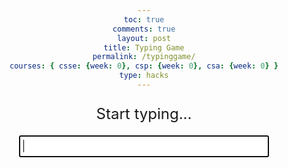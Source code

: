 ```yaml
---
toc: true
comments: true
layout: post
title: Typing Game
permalink: /typinggame/
courses: { csse: {week: 0}, csp: {week: 0}, csa: {week: 0} }
type: hacks
---
```


<html>
<head>
  <style>
    /* styling */
    body {
      text-align: center;
    }
    #game-container {
      width: 400px;
      margin: 0 auto;
    }
    #word-display {
      font-size: 24px;
      margin-bottom: 20px;
    }
    #input-field {
      font-size: 18px;
      padding: 5px;
      width: 100%;
      box-sizing: border-box;
    }
    #timer {
      font-size: 18px;
      margin-top: 20px;
    }
    .result {
    border-radius: 12px;
    border: 1px solid black;
    padding: 20px;
    max-width: 300px;
    flex-shrink: 0;
    }
  </style>
  <!-- Importing table and sorting code -->
  <link rel="stylesheet" type="text/css" href="https://cdn.datatables.net/1.13.4/css/jquery.dataTables.min.css">
  <script type="text/javascript" language="javascript" src="https://code.jquery.com/jquery-3.6.0.min.js"></script>
  <script>var define = null;</script>
  <script type="text/javascript" language="javascript" src="https://cdn.datatables.net/1.13.4/js/jquery.dataTables.min.js"></script>
</head>
<body>
  <!-- div for the game. Includes the words being displayed, the inputs, and the timer -->
  <div id="game-container">
    <p id="word-display">Start typing...</p>
    <input type="text" id="input-field" autofocus>
    <p id="timer"></p>
  </div>
  <!-- This is the leaderboard table. The table headers are given here and the contents are in "flaskBody" and is updated by the script at the bottom. -->
  <!-- <div id="result">
    <table id="flaskTable" class="table" style="width:100%">
        <thead id="flaskHead">
            <tr>
                <th>ID</th>
                <th>Name</th>
                <th>Time</th>
            </tr>
        </thead>
        <tbody id="flaskBody"></tbody>
    </table>
  </div> -->

 

  <script>
    // This is the word bank
    var words = ["determine", "retiree", "thought", "improve", "truth", "active", "polish", "curve", "stun", "addicted", "extreme", "affect", "present", "certain", "dramatic", "greeting", "order", "twin", "fade", "relevance", "glimpse", "grain", "debt", "tell", "morning", "genetic", "suggest", "reduce", "demonstrate", "lift", "make", "entry", "circulation", "supply", "accountant", "admire", "spot", "assignment", "bracket", "satellite", "agony", "equal", "afford", "wash", "throw", "mistreat", "measure", "competition", "education", "tolerate"];
    // This is the counter for how many words have been completed
    var wordsComplete = 0;
    // This generates a random integer from 1 to 50
    var currentWordIndex = Math.floor((Math.random() * 50) + 1);
    // This uses the random integer from above as an index for a random word from the word bank
    var currentWord = words[currentWordIndex];
    // This sets the startTime and the timerInterval to un undefined value
    var startTime = null;
    var timerInterval = null;

    // This is the table being defined as a constant variable
    const tableContainer = document.getElementById("result");

    // This sets the username and the actualTime to un undefined value
    var username = null;
    var actualTime = null;

    // This is the code that replaces the previous word
    var wordDisplay = document.getElementById("word-display");
    // This gets the input from the text box
    var inputField = document.getElementById("input-field");
    // This is the code that allows the timer to update
    var timer = document.getElementById("timer");

    // This is the database where the scores are stored. The read and create urls are also defined here
    // const url = "https://petitepandas.duckdns.org/api/times"
    // const create_fetch = url + '/create';
    // const read_fetch = url + '/';

    // This displays the random word
    wordDisplay.textContent = currentWord;

    // function starts as soon as it detects an input
    inputField.addEventListener("input", function(event) {
      var enteredText = event.target.value;

      // starts the timer after the user inputs something into the textbox
      if (!startTime) {
        startTime = new Date();
        startTimer();
      }

      // verifies is the entered word is the same as the actual word they are trying to type
      if (enteredText === currentWord) {
        currentWordIndex = Math.floor((Math.random() * 50) + 1);
        wordsComplete++;
        // makes sure the user has typed at least 5 random words
        if (wordsComplete >= 5) {
          // displays a "You Win!"
          wordDisplay.textContent = "You Win!";
          // hides the text box
          inputField.style.display = "none";
          // stops the timer
          stopTimer();
        } else {
          // if the user has not typed 5 words, gets another random word
          currentWord = words[currentWordIndex];
          // displays the random word
          wordDisplay.textContent = currentWord;
          // clears the text box after the current word has been entered
          inputField.value = "";
        }
      }
    });

    // starts repeated action (timer) that updates every 10 milliseconds (0.01)
    function startTimer() {
      timerInterval = setInterval(updateTimer, 10);
    }

    // stops the timer when it is called. It is called after the user has typed 5 words
    function stopTimer() {
      // makes the action above (timer) stop
      clearInterval(timerInterval);
      // alert(timer.textContent)
      // Waits 1 second after the game is complete. Then it asks for the user's name. Afterwards, your information is added to the database at the bottom.
      setTimeout(()=> {
         username = alert('Congratulations! You got a time of ' + actualTime + 'seconds!');
        //  create_times();
        //  onPageLoad();
        //  1 second after your username has been given, the page reloads. This allows you to view your score on the leaderboard
        setTimeout(()=> {
          location.reload();
        }
        ,1000);
      }
      ,1000);
    }

    // this function updates the timer every millisecond
    function updateTimer() {
      var currentTime = new Date();
      // subtracts the currentTime from the startTime to calculate the elapsed time in hundredths of a second
      var elapsedTime = Math.floor((currentTime - startTime) / 10);
      // Converts the elapsed time to seconds with two decimal places
      actualTime = (elapsedTime / 100).toFixed(2)
      // displays on the frontend
      timer.textContent = "Time: " + actualTime + " seconds";
    }

    // this function posts to the database
//     function create_times(){
//         const body = {
//             uid: username,
//             totaltime: actualTime,
//         };
//         const requestOptions = {
//             method: 'POST',
//             body: JSON.stringify(body),
//             headers: {
//                 "content-type": "application/json",
//                 'Authorization': 'Bearer my-token',
//             },
//         };
//         // Fetch API call to the database to create a new database entry
//         fetch(create_fetch, requestOptions)
//         .then(response => {
//             // trap error response from Web API
//             // response contains valid result
//             response.json().then(data => {
//                 console.log(data);
//                 // tableContainer.innerHTML = ''
//             })
//         })
//     }

//   // this code runs when the page loads
//   $(document).ready(function() {
//     // fetches the contents of the database from the below url
//     fetch('https://petitepandas.duckdns.org/api/times/', { mode: 'cors' })
//     .then(response => {
//       if (!response.ok) {
//         throw new Error('API response failed');
//       }
//       return response.json();
//     })
//     .then(data => {
//       for (const row of data) {
//         // appends the data to the table
//         $('#flaskBody').append('<tr><td>' + 
//             row.id + '</td><td>' + 
//             row.uid + '</td><td>' + 
//             row.totaltime + '</td></tr>');
//       }
//       // displays the table
//       $("#flaskTable").DataTable();
//     })
//     .catch(error => {
//       console.error('Error:', error);
//     });
//   });
  </script>
</body>
</html>